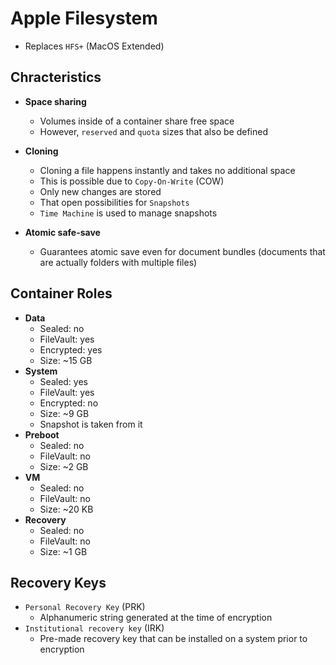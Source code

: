 # Apple Filesystem

- Replaces `HFS+` (MacOS Extended)

## Chracteristics

- **Space sharing**

  - Volumes inside of a container share free space
  - However, `reserved` and `quota` sizes that also be defined

- **Cloning**

  - Cloning a file happens instantly and takes no additional space
  - This is possible due to `Copy-On-Write` (COW)
  - Only new changes are stored
  - That open possibilities for `Snapshots`
  - `Time Machine` is used to manage snapshots

- **Atomic safe-save**

  - Guarantees atomic save even for document bundles (documents that are actually folders with multiple files)

## Container Roles

- **Data**
  - Sealed: no
  - FileVault: yes
  - Encrypted: yes
  - Size: ~15 GB
- **System**
  - Sealed: yes
  - FileVault: yes
  - Encrypted: no
  - Size: ~9 GB
  - Snapshot is taken from it
- **Preboot**
  - Sealed: no
  - FileVault: no
  - Size: ~2 GB
- **VM**
  - Sealed: no
  - FileVault: no
  - Size: ~20 KB
- **Recovery**
  - Sealed: no
  - FileVault: no
  - Size: ~1 GB

## Recovery Keys

- `Personal Recovery Key` (PRK)
  - Alphanumeric string generated at the time of encryption
- `Institutional recovery key` (IRK)
  - Pre-made recovery key that can be installed on a system prior to encryption
